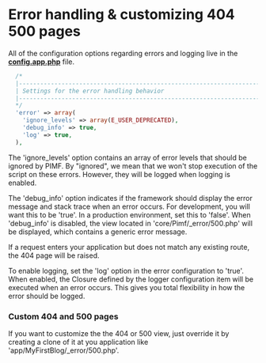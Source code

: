 # Error handling & customizing 404 500 pages

All of the configuration options regarding errors and logging live in the **[config.app.php](https://github.com/gjerokrsteski/pimf-blog/blob/master/app/config.app.php)** file.

```php
  /*
  |------------------------------------------------------------------------
  | Settings for the error handling behavior
  |------------------------------------------------------------------------
  */
  'error' => array(
    'ignore_levels' => array(E_USER_DEPRECATED),
    'debug_info' => true,
  	'log' => true,
  ),
```

The 'ignore_levels' option contains an array of error levels that should be ignored by PIMF. By "ignored", we mean that we won't stop execution
of the script on these errors. However, they will be logged when logging is enabled.

The 'debug_info' option indicates if the framework should display the error message and stack trace when an error occurs. For development, you
will want this to be 'true'. In a production environment, set this to 'false'. When 'debug_info' is disabled, the view located in 'core/Pimf/_error/500.php' will be displayed, which contains a generic error message.

If a request enters your application but does not match any existing route, the 404 page will be raised.

To enable logging, set the 'log' option in the error configuration to 'true'. When enabled, the Closure defined by the logger configuration
item will be executed when an error occurs. This gives you total flexibility in how the error should be logged.

### Custom 404 and 500 pages
If you want to customize the the 404 or 500 view, just override it by creating a clone of it at you application like 'app/MyFirstBlog/_error/500.php'.
